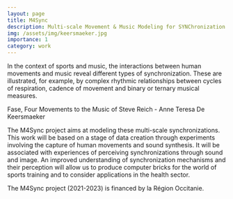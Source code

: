 ```yaml
---
layout: page
title: M4Sync
description: Multi-scale Movement & Music Modeling for SYNChronization
img: /assets/img/keersmaeker.jpg
importance: 1
category: work
---
```


In the context of sports and music, the interactions between human movements and music reveal different types of synchronization. These are illustrated, for example, by complex rhythmic relationships between cycles of respiration, cadence of movement and binary or ternary musical measures.

<div class="row">
    <div class="col-sm mt-3 mt-md-0">
        <img class="img-fluid rounded z-depth-1" src="{{ '/assets/img/keersmaeker.jpg' | relative_url }}" alt="" title="keersmaeker"/>
    </div>
</div>
<div class="caption">
Fase, Four Movements to the Music of Steve Reich - Anne Teresa De Keersmaeker
</div>

The M4Sync project aims at modeling these multi-scale synchronizations. This work will be based on a stage of data creation through experiments involving the capture of human movements and sound synthesis. It will be associated with experiences of perceiving synchronizations through sound and image. An improved understanding of synchronization mechanisms and their perception will allow us to produce computer bricks for the world of sports training and to consider applications in the health sector.

The M4Sync project (2021-2023) is financed by la Région Occitanie.
